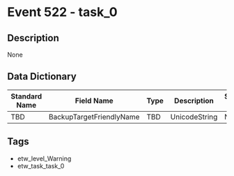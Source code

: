 # Event 522 - task_0

## Description
None

## Data Dictionary
|Standard Name|Field Name|Type|Description|Sample Value|
|---|---|---|---|---|
|TBD|BackupTargetFriendlyName|TBD|UnicodeString|None|None|

## Tags
* etw_level_Warning
* etw_task_task_0